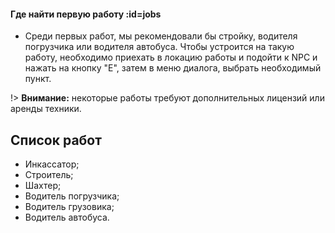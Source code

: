 #### Где найти первую работу :id=jobs

- Среди первых работ, мы рекомендовали бы стройку, водителя погрузчика или водителя автобуса. Чтобы устроится на такую работу, необходимо приехать в локацию работы и подойти к NPC и нажать на кнопку "E", затем в меню диалога, выбрать необходимый пункт.

!> **Внимание:** некоторые работы требуют дополнительных лицензий или аренды техники.

## Список работ

- Инкассатор;
- Строитель;
- Шахтер;
- Водитель погрузчика; 
- Водитель грузовика; 
- Водитель автобуса.

#### 